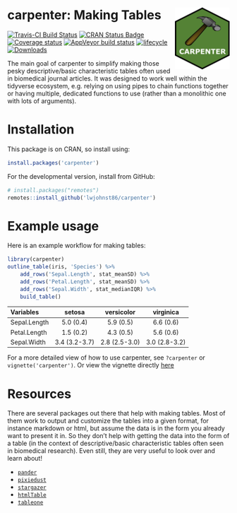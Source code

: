 
<!-- README.md is generated from README.Rmd. Please edit that file -->

# carpenter: Making Tables <img src="man/figures/logo.png" align="right" height=140/>

[![Travis-CI Build
Status](https://travis-ci.org/lwjohnst86/carpenter.svg?branch=master)](https://travis-ci.org/lwjohnst86/carpenter)
[![CRAN Status
Badge](http://www.r-pkg.org/badges/version/carpenter)](https://cran.r-project.org/package=carpenter)
[![Coverage
status](https://codecov.io/gh/lwjohnst86/carpenter/branch/master/graph/badge.svg)](https://codecov.io/github/lwjohnst86/carpenter?branch=master)
[![AppVeyor build
status](https://ci.appveyor.com/api/projects/status/github/lwjohnst86/carpenter?branch=master&svg=true)](https://ci.appveyor.com/project/lwjohnst86/carpenter)
[![lifecycle](https://img.shields.io/badge/lifecycle-maturing-blue.svg)](https://www.tidyverse.org/lifecycle/#maturing)
[![Downloads](https://cranlogs.r-pkg.org/badges/carpenter)](https://www.r-pkg.org/pkg/carpenter)

The main goal of carpenter to simplify making those pesky
descriptive/basic characteristic tables often used in biomedical journal
articles. It was designed to work well within the tidyverse ecosystem,
e.g. relying on using pipes to chain functions together or having
multiple, dedicated functions to use (rather than a monolithic one with
lots of arguments).

# Installation

This package is on CRAN, so install using:

``` r
install.packages('carpenter')
```

For the developmental version, install from GitHub:

``` r
# install.packages("remotes")
remotes::install_github('lwjohnst86/carpenter')
```

# Example usage

Here is an example workflow for making tables:

``` r
library(carpenter)
outline_table(iris, 'Species') %>% 
    add_rows('Sepal.Length', stat_meanSD) %>%
    add_rows('Petal.Length', stat_meanSD) %>%
    add_rows('Sepal.Width', stat_medianIQR) %>% 
    build_table() 
```

| Variables    |    setosa     |  versicolor   |   virginica   |
| :----------- | :-----------: | :-----------: | :-----------: |
| Sepal.Length |   5.0 (0.4)   |   5.9 (0.5)   |   6.6 (0.6)   |
| Petal.Length |   1.5 (0.2)   |   4.3 (0.5)   |   5.6 (0.6)   |
| Sepal.Width  | 3.4 (3.2-3.7) | 2.8 (2.5-3.0) | 3.0 (2.8-3.2) |

For a more detailed view of how to use carpenter, see `?carpenter` or
`vignette('carpenter')`. Or view the vignette directly
[here](https://htmlpreview.github.io/?https://github.com/lwjohnst86/carpenter/blob/master/vignettes/carpenter.html)

# Resources

There are several packages out there that help with making tables. Most
of them work to output and customize the tables into a given format, for
instance markdown or html, but assume the data is in the form you
already want to present it in. So they don’t help with getting the data
into the form of a table (in the context of descriptive/basic
characteristic tables often seen in biomedical research). Even still,
they are very useful to look over and learn about\!

  - [`pander`](http://rapporter.github.io/pander/)
  - [`pixiedust`](https://cran.r-project.org/package=pixiedust)
  - [`stargazer`](https://cran.r-project.org/package=stargazer)
  - [`htmlTable`](https://cran.r-project.org/package=htmlTable)
  - [`tableone`](https://cran.r-project.org/package=tableone)
